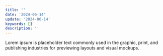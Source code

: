 ```yaml
---
title: ''
date: '2024-06-14'
update: '2024-06-14'
keywords: []
description: ''
---
```


Lorem ipsum is placeholder text commonly used in the graphic, print, and publishing industries for previewing
layouts and visual mockups.
